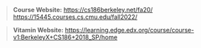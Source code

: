 > **Course Website:** 
> https://cs186berkeley.net/fa20/
> https://15445.courses.cs.cmu.edu/fall2022/


> **Vitamin Website:** https://learning.edge.edx.org/course/course-v1:BerkeleyX+CS186+2018_SP/home